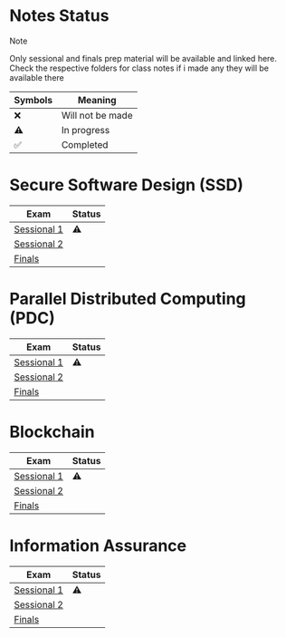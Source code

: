 # Notes Status

> [!NOTE]
> Only sessional and finals prep material will be available and linked here.
> Check the respective folders for class notes if i made any they will be available there

| Symbols            | Meaning          |
| ------------------ | ---------------- |
| :x:                | Will not be made |
| :warning:          | In progress      |
| :white_check_mark: | Completed        |

# Secure Software Design (SSD)

| Exam                                                                    | Status    |
| ----------------------------------------------------------------------- | --------- |
| [Sessional 1](SSD/Sessional%201%20Prep/Sessional%201%20Prep%20Notes.md) | :warning: |
| [Sessional 2](SSD/Sessional%202%20Prep/Sessional%202%20Prep%20Notes.md) |           |
| [Finals](SSD/Finals%20Prep/Finals%20Prep%20Notes.md)                    |           |

# Parallel Distributed Computing (PDC)

| Exam                                                                    | Status    |
| ----------------------------------------------------------------------- | --------- |
| [Sessional 1](PDC/Sessional%201%20Prep/Sessional%201%20Prep%20Notes.md) | :warning: |
| [Sessional 2](PDC/Sessional%202%20Prep/Sessional%202%20Prep%20Notes.md) |           |
| [Finals](PDC/Finals%20Prep/Finals%20Prep%20Notes.md)                    |           |

# Blockchain

| Exam                                                                           | Status    |
| ------------------------------------------------------------------------------ | --------- |
| [Sessional 1](Blockchain/Sessional%201%20Prep/Sessional%201%20Prep%20Notes.md) | :warning: |
| [Sessional 2](Blockchain/Sessional%202%20Prep/Sessional%202%20Prep%20Notes.md) |           |
| [Finals](Blockchain/Finals%20Prep/Finals%20Prep%20Notes.md)                    |           |

# Information Assurance

| Exam                                                                   | Status    |
| ---------------------------------------------------------------------- | --------- |
| [Sessional 1](IA/Sessional%201%20Prep/Sessional%201%20Prep%20Notes.md) | :warning: |
| [Sessional 2](IA/Sessional%202%20Prep/Sessional%202%20Prep%20Notes.md) |           | 
| [Finals ](IA/Finals%20Prep/Finals%20Prep%20Notes.md)                   |           |